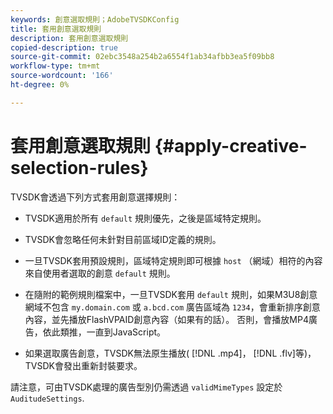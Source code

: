 ```yaml
---
keywords: 創意選取規則；AdobeTVSDKConfig
title: 套用創意選取規則
description: 套用創意選取規則
copied-description: true
source-git-commit: 02ebc3548a254b2a6554f1ab34afbb3ea5f09bb8
workflow-type: tm+mt
source-wordcount: '166'
ht-degree: 0%

---
```


# 套用創意選取規則 {#apply-creative-selection-rules}

TVSDK會透過下列方式套用創意選擇規則：

* TVSDK適用於所有 `default` 規則優先，之後是區域特定規則。
* TVSDK會忽略任何未針對目前區域ID定義的規則。
* 一旦TVSDK套用預設規則，區域特定規則即可根據 `host` （網域）相符的內容來自使用者選取的創意 `default` 規則。

* 在隨附的範例規則檔案中，一旦TVSDK套用 `default` 規則，如果M3U8創意網域不包含 `my.domain.com` 或 `a.bcd.com` 廣告區域為 `1234`，會重新排序創意內容，並先播放FlashVPAID創意內容（如果有的話）。 否則，會播放MP4廣告，依此類推，一直到JavaScript。

* 如果選取廣告創意，TVSDK無法原生播放( [!DNL .mp4]， [!DNL .flv]等)，TVSDK會發出重新封裝要求。

請注意，可由TVSDK處理的廣告型別仍需透過 `validMimeTypes` 設定於 `AuditudeSettings`.

<!-- 

In Android 2.5 API docs, I see a 
<span class="codeph"> setValidMimeTypes</span> but not a 
<span class="codeph"> getValidMimeTypes</span>.

 -->
